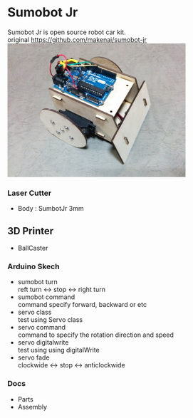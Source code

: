 # Sumobot Jr
Sumobot Jr is open source robot car kit. <br>
original https://github.com/makenai/sumobot-jr <br>
<img src="https://github.com/FabLabKannai/SumobotJr/blob/master/docs/completion.jpg" width="400" />

### Laser Cutter
- Body : SumbotJr 3mm

## 3D Printer
- BallCaster

### Arduino Skech
- sumobot turn <br/>
  reft turn <-> stop <-> right turn <br/>
- sumobot command <br/>
  command specify forward, backward or etc
- servo class <br/>
  test using Servo class <br/>
- servo command <br/>
  command to specify the rotation direction and speed <br/>
- servo digitalwrite <br/>
  test using using digitalWrite <br/>
- servo fade <br/>
  clockwide <-> stop <-> anticlockwide <br/>

### Docs
- Parts
- Assembly
